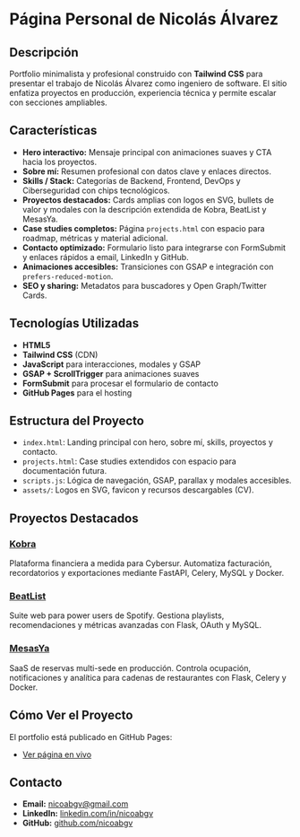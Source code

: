 # Página Personal de Nicolás Álvarez

## Descripción

Portfolio minimalista y profesional construido con **Tailwind CSS** para presentar el trabajo de Nicolás Álvarez como ingeniero de software. El sitio enfatiza proyectos en producción, experiencia técnica y permite escalar con secciones ampliables.

## Características

- **Hero interactivo:** Mensaje principal con animaciones suaves y CTA hacia los proyectos.
- **Sobre mí:** Resumen profesional con datos clave y enlaces directos.
- **Skills / Stack:** Categorías de Backend, Frontend, DevOps y Ciberseguridad con chips tecnológicos.
- **Proyectos destacados:** Cards amplias con logos en SVG, bullets de valor y modales con la descripción extendida de Kobra, BeatList y MesasYa.
- **Case studies completos:** Página `projects.html` con espacio para roadmap, métricas y material adicional.
- **Contacto optimizado:** Formulario listo para integrarse con FormSubmit y enlaces rápidos a email, LinkedIn y GitHub.
- **Animaciones accesibles:** Transiciones con GSAP e integración con `prefers-reduced-motion`.
- **SEO y sharing:** Metadatos para buscadores y Open Graph/Twitter Cards.

## Tecnologías Utilizadas

- **HTML5**
- **Tailwind CSS** (CDN)
- **JavaScript** para interacciones, modales y GSAP
- **GSAP + ScrollTrigger** para animaciones suaves
- **FormSubmit** para procesar el formulario de contacto
- **GitHub Pages** para el hosting

## Estructura del Proyecto

- `index.html`: Landing principal con hero, sobre mí, skills, proyectos y contacto.
- `projects.html`: Case studies extendidos con espacio para documentación futura.
- `scripts.js`: Lógica de navegación, GSAP, parallax y modales accesibles.
- `assets/`: Logos en SVG, favicon y recursos descargables (CV).

## Proyectos Destacados

### [Kobra](projects.html#kobra)
Plataforma financiera a medida para Cybersur. Automatiza facturación, recordatorios y exportaciones mediante FastAPI, Celery, MySQL y Docker.

### [BeatList](projects.html#beatlist)
Suite web para power users de Spotify. Gestiona playlists, recomendaciones y métricas avanzadas con Flask, OAuth y MySQL.

### [MesasYa](projects.html#mesasya)
SaaS de reservas multi-sede en producción. Controla ocupación, notificaciones y analítica para cadenas de restaurantes con Flask, Celery y Docker.

## Cómo Ver el Proyecto

El portfolio está publicado en GitHub Pages:

- [Ver página en vivo](https://nicoabgv.github.io/)

## Contacto

- **Email:** [nicoabgv@gmail.com](mailto:nicoabgv@gmail.com)
- **LinkedIn:** [linkedin.com/in/nicoabgv](https://www.linkedin.com/in/nicoabgv)
- **GitHub:** [github.com/nicoabgv](https://github.com/nicoabgv)
